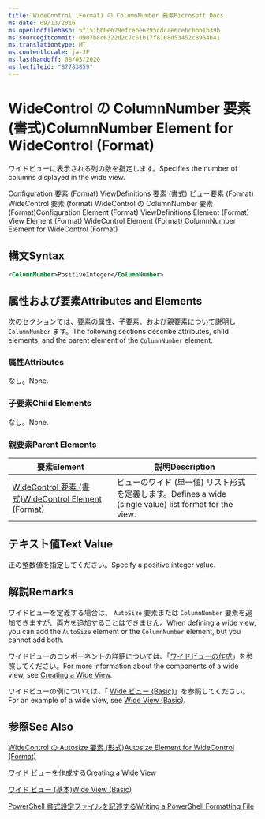 ```yaml
---
title: WideControl (Format) の ColumnNumber 要素Microsoft Docs
ms.date: 09/13/2016
ms.openlocfilehash: 5f151bb0e629efcebe6295cdcae6cebcbbb1b39b
ms.sourcegitcommit: 0907b8c6322d2c7c61b17f8168d53452c8964b41
ms.translationtype: MT
ms.contentlocale: ja-JP
ms.lasthandoff: 08/05/2020
ms.locfileid: "87783859"
---
```

# <a name="columnnumber-element-for-widecontrol-format"></a><span data-ttu-id="87dfb-102">WideControl の ColumnNumber 要素 (書式)</span><span class="sxs-lookup"><span data-stu-id="87dfb-102">ColumnNumber Element for WideControl (Format)</span></span>

<span data-ttu-id="87dfb-103">ワイドビューに表示される列の数を指定します。</span><span class="sxs-lookup"><span data-stu-id="87dfb-103">Specifies the number of columns displayed in the wide view.</span></span>

<span data-ttu-id="87dfb-104">Configuration 要素 (Format) ViewDefinitions 要素 (書式) ビュー要素 (Format) WideControl 要素 (format) WideControl の ColumnNumber 要素 (Format)</span><span class="sxs-lookup"><span data-stu-id="87dfb-104">Configuration Element (Format) ViewDefinitions Element (Format) View Element (Format) WideControl Element (Format) ColumnNumber Element for WideControl (Format)</span></span>

## <a name="syntax"></a><span data-ttu-id="87dfb-105">構文</span><span class="sxs-lookup"><span data-stu-id="87dfb-105">Syntax</span></span>

```xml
<ColumnNumber>PositiveInteger</ColumnNumber>
```

## <a name="attributes-and-elements"></a><span data-ttu-id="87dfb-106">属性および要素</span><span class="sxs-lookup"><span data-stu-id="87dfb-106">Attributes and Elements</span></span>

<span data-ttu-id="87dfb-107">次のセクションでは、要素の属性、子要素、および親要素について説明し `ColumnNumber` ます。</span><span class="sxs-lookup"><span data-stu-id="87dfb-107">The following sections describe attributes, child elements, and the parent element of the `ColumnNumber` element.</span></span>

### <a name="attributes"></a><span data-ttu-id="87dfb-108">属性</span><span class="sxs-lookup"><span data-stu-id="87dfb-108">Attributes</span></span>

<span data-ttu-id="87dfb-109">なし。</span><span class="sxs-lookup"><span data-stu-id="87dfb-109">None.</span></span>

### <a name="child-elements"></a><span data-ttu-id="87dfb-110">子要素</span><span class="sxs-lookup"><span data-stu-id="87dfb-110">Child Elements</span></span>

<span data-ttu-id="87dfb-111">なし。</span><span class="sxs-lookup"><span data-stu-id="87dfb-111">None.</span></span>

### <a name="parent-elements"></a><span data-ttu-id="87dfb-112">親要素</span><span class="sxs-lookup"><span data-stu-id="87dfb-112">Parent Elements</span></span>

|<span data-ttu-id="87dfb-113">要素</span><span class="sxs-lookup"><span data-stu-id="87dfb-113">Element</span></span>|<span data-ttu-id="87dfb-114">説明</span><span class="sxs-lookup"><span data-stu-id="87dfb-114">Description</span></span>|
|-------------|-----------------|
|[<span data-ttu-id="87dfb-115">WideControl 要素 (書式)</span><span class="sxs-lookup"><span data-stu-id="87dfb-115">WideControl Element (Format)</span></span>](./widecontrol-element-format.md)|<span data-ttu-id="87dfb-116">ビューのワイド (単一値) リスト形式を定義します。</span><span class="sxs-lookup"><span data-stu-id="87dfb-116">Defines a wide (single value) list format for the view.</span></span>|

## <a name="text-value"></a><span data-ttu-id="87dfb-117">テキスト値</span><span class="sxs-lookup"><span data-stu-id="87dfb-117">Text Value</span></span>

<span data-ttu-id="87dfb-118">正の整数値を指定してください。</span><span class="sxs-lookup"><span data-stu-id="87dfb-118">Specify a positive integer value.</span></span>

## <a name="remarks"></a><span data-ttu-id="87dfb-119">解説</span><span class="sxs-lookup"><span data-stu-id="87dfb-119">Remarks</span></span>

<span data-ttu-id="87dfb-120">ワイドビューを定義する場合は、 `AutoSize` 要素または `ColumnNumber` 要素を追加できますが、両方を追加することはできません。</span><span class="sxs-lookup"><span data-stu-id="87dfb-120">When defining a wide view, you can add the `AutoSize` element or the `ColumnNumber` element, but you cannot add both.</span></span>

<span data-ttu-id="87dfb-121">ワイドビューのコンポーネントの詳細については、「[ワイドビューの作成](./creating-a-wide-view.md)」を参照してください。</span><span class="sxs-lookup"><span data-stu-id="87dfb-121">For more information about the components of a wide view, see [Creating a Wide View](./creating-a-wide-view.md).</span></span>

<span data-ttu-id="87dfb-122">ワイドビューの例については、「 [Wide ビュー (Basic)](./wide-view-basic.md)」を参照してください。</span><span class="sxs-lookup"><span data-stu-id="87dfb-122">For an example of a wide view, see [Wide View (Basic)](./wide-view-basic.md).</span></span>

## <a name="see-also"></a><span data-ttu-id="87dfb-123">参照</span><span class="sxs-lookup"><span data-stu-id="87dfb-123">See Also</span></span>

[<span data-ttu-id="87dfb-124">WideControl の Autosize 要素 (形式)</span><span class="sxs-lookup"><span data-stu-id="87dfb-124">Autosize Element for WideControl (Format)</span></span>](./autosize-element-for-widecontrol-format.md)

[<span data-ttu-id="87dfb-125">ワイド ビューを作成する</span><span class="sxs-lookup"><span data-stu-id="87dfb-125">Creating a Wide View</span></span>](./creating-a-wide-view.md)

[<span data-ttu-id="87dfb-126">ワイド ビュー (基本)</span><span class="sxs-lookup"><span data-stu-id="87dfb-126">Wide View (Basic)</span></span>](./wide-view-basic.md)

[<span data-ttu-id="87dfb-127">PowerShell 書式設定ファイルを記述する</span><span class="sxs-lookup"><span data-stu-id="87dfb-127">Writing a PowerShell Formatting File</span></span>](./writing-a-powershell-formatting-file.md)
